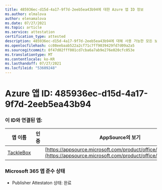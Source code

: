 ```yaml
---
title: 485936ec-d15d-4a17-9f7d-2eeb5ea43b94에 대한 Azure 앱 ID 정보
ms.author: elmalova
author: elenamalova
ms.date: 07/27/2021
ms.topic: article
ms.service: attestation
certification_type: attested
description: 485936ec-d15d-4a17-9f7d-2eeb5ea43b94에 대해 사용 가능한 모든 보안 및 규정 준수 정보입니다.
ms.openlocfilehash: cc08eebaab522a2cf71c7ff9039429fd7d09a2a5
ms.sourcegitcommit: 0f47d02fff001cd7cba6a7ab9e276e020cfc053e
ms.translationtype: MT
ms.contentlocale: ko-KR
ms.lasthandoff: 07/27/2021
ms.locfileid: "53609248"
---
```

# <a name="azure-app-id-485936ec-d15d-4a17-9f7d-2eeb5ea43b94"></a>Azure 앱 ID: 485936ec-d15d-4a17-9f7d-2eeb5ea43b94


### <a name="apps-associated-with-this-id"></a>이 ID와 연결된 앱:
| **앱 이름** | **인증** | **AppSource의 보기** |
|--------------|---------------|-----------------------|
| [TackleBox](https://docs.microsoft.com/microsoft-365-app-certification/forward/WA200002310) |  | [https://appsource.microsoft.com/product/office/WA200002310](https://appsource.microsoft.com/product/office/WA200002310) |

### <a name="microsoft-365-app-compliance-status"></a>Microsoft 365 앱 준수 상태
- Publisher Attestaton 상태: 완료
